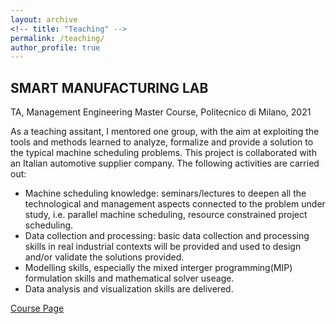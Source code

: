 ```yaml
---
layout: archive
<!-- title: "Teaching" -->
permalink: /teaching/
author_profile: true
---
```


## SMART MANUFACTURING LAB


TA, Management Engineering Master Course, Politecnico di Milano, 2021


As a teaching assitant, I mentored one group, with the aim at exploiting the tools and methods learned to analyze, formalize and provide a solution to the typical machine scheduling problems. This project is collaborated with an Italian automotive supplier company. The following activities are carried out:
* Machine scheduling knowledge: seminars/lectures to deepen all the technological and management aspects connected to the problem under study, i.e. parallel machine scheduling, resource constrained project scheduling.
* Data collection and processing: basic data collection and processing skills in real industrial contexts will be provided and used to design and/or validate the solutions provided.
* Modelling skills, especially the mixed interger programming(MIP) formulation skills and mathematical solver useage.
* Data analysis and visualization skills are delivered.

[Course Page](https://www11.ceda.polimi.it/schedaincarico/schedaincarico/controller/scheda_pubblica/SchedaPublic.do?&evn_default=evento&c_classe=743745&polij_device_category=DESKTOP&__pj0=0&__pj1=ac9f5524d19961b37acea6e07b53901a)
